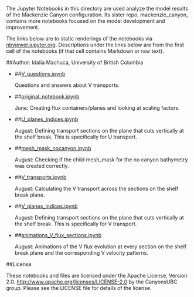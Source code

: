 The Jupyter Notebooks in this directory are used analyze the model results of the Mackenzie Canyon configuration. Its sister repo, mackenzie_canyon, contains more notebooks focused on the model development and improvement.

The links below are to static renderings of the notebooks via
[nbviewer.jupyter.org](http://nbviewer.jupyter.org/).
Descriptions under the links below are from the first cell of the notebooks
(if that cell contains Markdown or raw text).

##Author: Idalia Machuca, University of British Columbia

* ##[V_questions.ipynb](http://nbviewer.jupyter.org/urls/bitbucket.org/CanyonsUBC/analysis_mackenzie_canyon/raw/tip/notebooks/transport_fluxes/V_questions.ipynb)  
    
    Questions and answers about V transports.  

* ##[original_notebook.ipynb](http://nbviewer.jupyter.org/urls/bitbucket.org/CanyonsUBC/analysis_mackenzie_canyon/raw/tip/notebooks/transport_fluxes/original_notebook.ipynb)  
    
    June: Creating flux containers/planes and looking at scaling factors.  

* ##[U_planes_indices.ipynb](http://nbviewer.jupyter.org/urls/bitbucket.org/CanyonsUBC/analysis_mackenzie_canyon/raw/tip/notebooks/transport_fluxes/U_planes_indices.ipynb)  
    
    August: Defining transport sections on the plane that cuts vertically at the shelf break. This is specifically for U transport.  

* ##[mesh_mask_nocanyon.ipynb](http://nbviewer.jupyter.org/urls/bitbucket.org/CanyonsUBC/analysis_mackenzie_canyon/raw/tip/notebooks/transport_fluxes/mesh_mask_nocanyon.ipynb)  
    
    August: Checking if the child mesh_mask for the no canyon bathymetry was created correctly.  

* ##[V_transports.ipynb](http://nbviewer.jupyter.org/urls/bitbucket.org/CanyonsUBC/analysis_mackenzie_canyon/raw/tip/notebooks/transport_fluxes/V_transports.ipynb)  
    
    August: Calculating the V transport across the sections on the shelf break plane.  

* ##[V_planes_indices.ipynb](http://nbviewer.jupyter.org/urls/bitbucket.org/CanyonsUBC/analysis_mackenzie_canyon/raw/tip/notebooks/transport_fluxes/V_planes_indices.ipynb)  
    
    August: Defining transport sections on the plane that cuts vertically at the shelf break. This is specifically for V transport.  

* ##[animations_V_flux_sections.ipynb](http://nbviewer.jupyter.org/urls/bitbucket.org/CanyonsUBC/analysis_mackenzie_canyon/raw/tip/notebooks/transport_fluxes/animations_V_flux_sections.ipynb)  
    
    August: Animations of the V flux evolution at every section on the shelf break plane and the corresponding V velocity patterns.  


##License

These notebooks and files are licensed under the Apache License, Version 2.0.
http://www.apache.org/licenses/LICENSE-2.0 by the CanyonsUBC group.
Please see the LICENSE file for details of the license.
